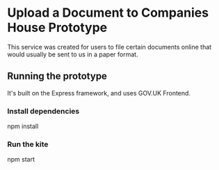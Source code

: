 # Upload a Document to Companies House Prototype
This service was created for users to file certain documents online that would usually be sent to us in a paper format.
## Running the prototype
It's built on the Express framework, and uses GOV.UK Frontend.
### Install dependencies
npm install
### Run the kite
npm start

